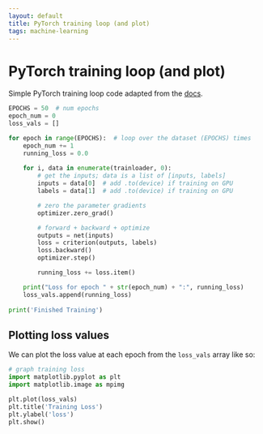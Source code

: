 ```yaml
---
layout: default
title: PyTorch training loop (and plot)
tags: machine-learning
---
```


# PyTorch training loop (and plot) 

Simple PyTorch training loop code adapted from the [docs](https://pytorch.org/tutorials/beginner/blitz/cifar10_tutorial.html#test-the-network-on-the-test-data). 

```python
EPOCHS = 50  # num epochs 
epoch_num = 0
loss_vals = []

for epoch in range(EPOCHS):  # loop over the dataset (EPOCHS) times 
    epoch_num += 1
    running_loss = 0.0
    
    for i, data in enumerate(trainloader, 0):
        # get the inputs; data is a list of [inputs, labels]
        inputs = data[0]  # add .to(device) if training on GPU 
        labels = data[1]  # add .to(device) if training on GPU 

        # zero the parameter gradients
        optimizer.zero_grad()

        # forward + backward + optimize
        outputs = net(inputs) 
        loss = criterion(outputs, labels) 
        loss.backward()
        optimizer.step()

        running_loss += loss.item() 

    print("Loss for epoch " + str(epoch_num) + ":", running_loss)
    loss_vals.append(running_loss)
    
print('Finished Training')
```

## Plotting loss values 

We can plot the loss value at each epoch from the `loss_vals` array like so: 

```python
# graph training loss 
import matplotlib.pyplot as plt 
import matplotlib.image as mpimg

plt.plot(loss_vals)
plt.title('Training Loss')
plt.ylabel('loss')
plt.show()
```
